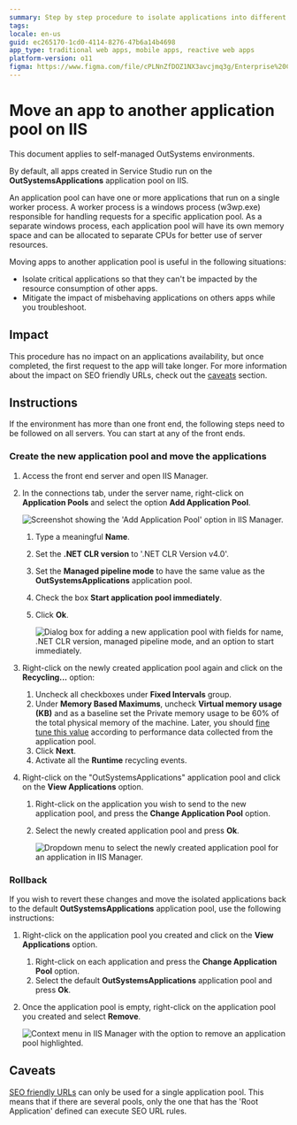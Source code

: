 ```yaml
---
summary: Step by step procedure to isolate applications into different application pools in IIS. Segregate the server resource usage for critical apps or to mitigate the impact of a misbehaving application.
tags:
locale: en-us
guid: ec265170-1cd0-4114-8276-47b6a14b4698
app_type: traditional web apps, mobile apps, reactive web apps
platform-version: o11
figma: https://www.figma.com/file/cPLNnZfDOZ1NX3avcjmq3g/Enterprise%20Customers?node-id=619:3
---
```

 
# Move an app to another application pool on IIS

<div class="info" markdown="1">

This document applies to self-managed OutSystems environments.

</div>

By default, all apps created in Service Studio run on the **OutSystemsApplications** application pool on IIS.
 
An application pool can have one or more applications that run on a single worker process. A worker process is a windows process (w3wp.exe) responsible for handling requests for a specific application pool. As a separate windows process, each application pool will have its own memory space and can be allocated to separate CPUs for better use of server resources. 
 
Moving apps to another application pool is useful in the following situations:
 
* Isolate critical applications so that they can't be impacted by the resource consumption of other apps.
* Mitigate the impact of misbehaving applications on others apps while you troubleshoot.
 
## Impact
 
This procedure has no impact on an applications availability, but once completed, the first request to the app will take longer. For more information about the impact on SEO friendly URLs, check out the [caveats](#caveats) section.
 
## Instructions
 
If the environment has more than one front end, the following steps need to be followed on all servers. You can start at any of the front ends.
 
### Create the new application pool and move the applications
 
1. Access the front end server and open IIS Manager.
1. In the connections tab, under the server name, right-click on **Application Pools** and select the option **Add Application Pool**.
 
    ![Screenshot showing the 'Add Application Pool' option in IIS Manager.](images/move-app-pool.png "Adding a New Application Pool in IIS")

    1. Type a meaningful **Name**.
    1. Set the **.NET CLR version** to '.NET CLR Version v4.0'.
    1. Set the **Managed pipeline mode** to have the same value as the **OutSystemsApplications** application pool. 
    1. Check the box **Start application pool immediately**.
    1. Click **Ok**.
 
        ![Dialog box for adding a new application pool with fields for name, .NET CLR version, managed pipeline mode, and an option to start immediately.](images/move-app-pool_3.png "New Application Pool Configuration Dialog")

1. Right-click on the newly created application pool again and click on the **Recycling...** option:
    1. Uncheck all checkboxes under **Fixed Intervals** group.
    1. Under **Memory Based Maximums**, uncheck **Virtual memory usage (KB)** and as a baseline set the Private memory usage to be 60% of the total physical memory of the machine. Later, you should [fine tune this value](https://www.outsystems.com/goto/application-pool-recycling)  according to performance data collected from the application pool. 
    1. Click **Next**.
    1. Activate all the **Runtime** recycling events. 
 
1. Right-click on the "OutSystemsApplications" application pool and click on the **View Applications** option.
    1. Right-click on the application you wish to send to the new application pool, and press the **Change Application Pool** option.
    1. Select the newly created application pool and press **Ok**.
 
        ![Dropdown menu to select the newly created application pool for an application in IIS Manager.](images/move-app-pool_4.png "Selecting the New Application Pool for an App")

### Rollback
 
If you wish to revert these changes and move the isolated applications back to the default **OutSystemsApplications** application pool, use the following instructions:
 
1. Right-click on the application pool you created and click on the **View Applications** option.
    1. Right-click on each application and press the **Change Application Pool** option.
    1. Select the default **OutSystemsApplications** application pool and press **Ok**.
 
1. Once the application pool is empty, right-click on the application pool you created and select **Remove**.
 
    ![Context menu in IIS Manager with the option to remove an application pool highlighted.](images/move-app-pool_2.png "Removing an Application Pool in IIS")
 
## Caveats
 
[SEO friendly URLs](https://success.outsystems.com/Support/Enterprise_Customers/Maintenance_and_Operations/OutSystems_Platform_SEO_Friendly_URLs) can only be used for a single application pool. This means that if there are several pools, only the one that has the 'Root Application' defined can execute SEO URL rules.    
